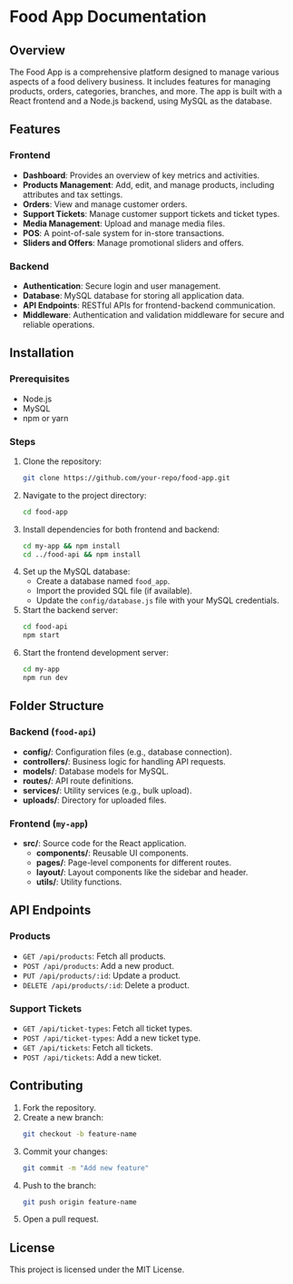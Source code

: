# Food App Documentation

## Overview
The Food App is a comprehensive platform designed to manage various aspects of a food delivery business. It includes features for managing products, orders, categories, branches, and more. The app is built with a React frontend and a Node.js backend, using MySQL as the database.

## Features

### Frontend
- **Dashboard**: Provides an overview of key metrics and activities.
- **Products Management**: Add, edit, and manage products, including attributes and tax settings.
- **Orders**: View and manage customer orders.
- **Support Tickets**: Manage customer support tickets and ticket types.
- **Media Management**: Upload and manage media files.
- **POS**: A point-of-sale system for in-store transactions.
- **Sliders and Offers**: Manage promotional sliders and offers.

### Backend
- **Authentication**: Secure login and user management.
- **Database**: MySQL database for storing all application data.
- **API Endpoints**: RESTful APIs for frontend-backend communication.
- **Middleware**: Authentication and validation middleware for secure and reliable operations.

## Installation

### Prerequisites
- Node.js
- MySQL
- npm or yarn

### Steps
1. Clone the repository:
   ```bash
   git clone https://github.com/your-repo/food-app.git
   ```
2. Navigate to the project directory:
   ```bash
   cd food-app
   ```
3. Install dependencies for both frontend and backend:
   ```bash
   cd my-app && npm install
   cd ../food-api && npm install
   ```
4. Set up the MySQL database:
   - Create a database named `food_app`.
   - Import the provided SQL file (if available).
   - Update the `config/database.js` file with your MySQL credentials.
5. Start the backend server:
   ```bash
   cd food-api
   npm start
   ```
6. Start the frontend development server:
   ```bash
   cd my-app
   npm run dev
   ```

## Folder Structure

### Backend (`food-api`)
- **config/**: Configuration files (e.g., database connection).
- **controllers/**: Business logic for handling API requests.
- **models/**: Database models for MySQL.
- **routes/**: API route definitions.
- **services/**: Utility services (e.g., bulk upload).
- **uploads/**: Directory for uploaded files.

### Frontend (`my-app`)
- **src/**: Source code for the React application.
  - **components/**: Reusable UI components.
  - **pages/**: Page-level components for different routes.
  - **layout/**: Layout components like the sidebar and header.
  - **utils/**: Utility functions.

## API Endpoints

### Products
- `GET /api/products`: Fetch all products.
- `POST /api/products`: Add a new product.
- `PUT /api/products/:id`: Update a product.
- `DELETE /api/products/:id`: Delete a product.

### Support Tickets
- `GET /api/ticket-types`: Fetch all ticket types.
- `POST /api/ticket-types`: Add a new ticket type.
- `GET /api/tickets`: Fetch all tickets.
- `POST /api/tickets`: Add a new ticket.

## Contributing
1. Fork the repository.
2. Create a new branch:
   ```bash
   git checkout -b feature-name
   ```
3. Commit your changes:
   ```bash
   git commit -m "Add new feature"
   ```
4. Push to the branch:
   ```bash
   git push origin feature-name
   ```
5. Open a pull request.

## License
This project is licensed under the MIT License.
